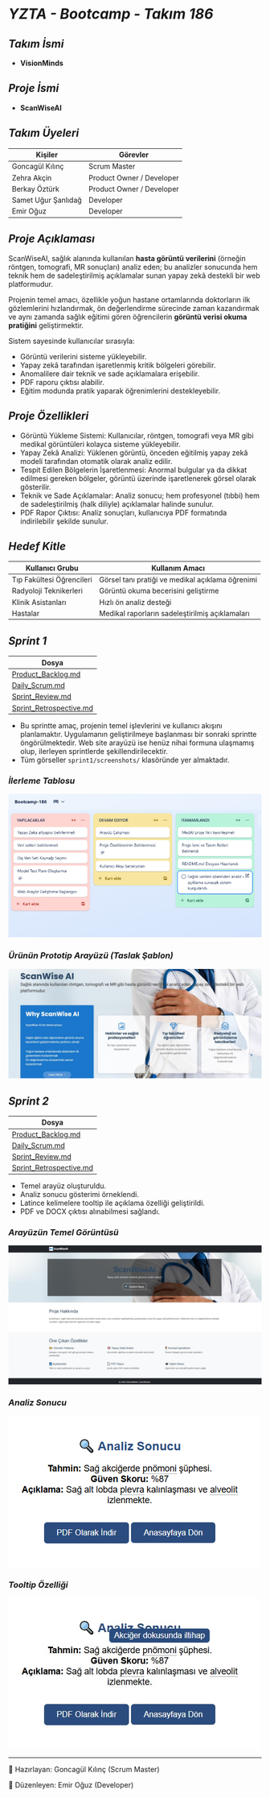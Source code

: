 # *YZTA - Bootcamp - Takım 186*


## *Takım İsmi*
- **VisionMinds**


## *Proje İsmi*
- **ScanWiseAI**


## *Takım Üyeleri*

| **Kişiler**          | **Görevler**              |
|----------------------|---------------------------|
| Goncagül Kılınç      | Scrum Master              |
| Zehra Akçin          | Product Owner / Developer |
| Berkay Öztürk        | Product Owner / Developer |
| Samet Uğur Şanlıdağ  | Developer                 |
| Emir Oğuz            | Developer                 |


## *Proje Açıklaması*

ScanWiseAI, sağlık alanında kullanılan **hasta görüntü verilerini** (örneğin röntgen, tomografi, MR sonuçları) analiz eden; bu analizler sonucunda hem teknik hem de sadeleştirilmiş açıklamalar sunan yapay zekâ destekli bir web platformudur.

Projenin temel amacı, özellikle yoğun hastane ortamlarında doktorların ilk gözlemlerini hızlandırmak, ön değerlendirme sürecinde zaman kazandırmak ve aynı zamanda sağlık eğitimi gören öğrencilerin **görüntü verisi okuma pratiğini** geliştirmektir.

Sistem sayesinde kullanıcılar sırasıyla:
- Görüntü verilerini sisteme yükleyebilir.
- Yapay zekâ tarafından işaretlenmiş kritik bölgeleri görebilir.
- Anomalilere dair teknik ve sade açıklamalara erişebilir.
- PDF raporu çıktısı alabilir.
- Eğitim modunda pratik yaparak öğrenimlerini destekleyebilir.


## *Proje Özellikleri*
- Görüntü Yükleme Sistemi: Kullanıcılar, röntgen, tomografi veya MR gibi medikal görüntüleri kolayca sisteme yükleyebilir.
- Yapay Zekâ Analizi: Yüklenen görüntü, önceden eğitilmiş yapay zekâ modeli tarafından otomatik olarak analiz edilir.
- Tespit Edilen Bölgelerin İşaretlenmesi: Anormal bulgular ya da dikkat edilmesi gereken bölgeler, görüntü üzerinde işaretlenerek görsel olarak gösterilir.
- Teknik ve Sade Açıklamalar: Analiz sonucu; hem profesyonel (tıbbi) hem de sadeleştirilmiş (halk diliyle) açıklamalar halinde sunulur.
- PDF Rapor Çıktısı: Analiz sonuçları, kullanıcıya PDF formatında indirilebilir şekilde sunulur.


## *Hedef Kitle*

| Kullanıcı Grubu            | Kullanım Amacı                                      |
|----------------------------|-----------------------------------------------------|
| Tıp Fakültesi Öğrencileri  | Görsel tanı pratiği ve medikal açıklama öğrenimi    |
| Radyoloji Teknikerleri     | Görüntü okuma becerisini geliştirme                 |
| Klinik Asistanları         | Hızlı ön analiz desteği                             |
| Hastalar                   | Medikal raporların sadeleştirilmiş açıklamaları     |


## *Sprint 1*

| Dosya |
|-------|
| [Product_Backlog.md](sprint1/docs/Product_Backlog.md)
| [Daily_Scrum.md](sprint1/docs/Daily_Scrum.md) 
| [Sprint_Review.md](sprint1/docs/Sprint_Review.md)
| [Sprint_Retrospective.md](sprint1/docs/Sprint_Retrospective.md)

- Bu sprintte amaç, projenin temel işlevlerini ve kullanıcı akışını planlamaktır. Uygulamanın geliştirilmeye başlanması bir sonraki sprintte öngörülmektedir. Web site arayüzü ise henüz nihai formuna ulaşmamış olup, ilerleyen sprintlerde şekillendirilecektir.
- Tüm görseller `sprint1/screenshots/` klasöründe yer almaktadır.


### *İlerleme Tablosu*

![plan](https://github.com/Zehrakcin/YZTAbootcamp/blob/main/sprint1/screenshots/plan.png)


### *Ürünün Prototip Arayüzü (Taslak Şablon)*

![sample_ui](https://github.com/Zehrakcin/YZTAbootcamp/blob/main/sprint1/screenshots/sample_ui.png)


## *Sprint 2*

| Dosya |
|-------|
| [Product_Backlog.md](sprint2/docs/Product_Backlog.md)
| [Daily_Scrum.md](sprint2/docs/Daily_Scrum.md) 
| [Sprint_Review.md](sprint2/docs/Sprint_Review.md)
| [Sprint_Retrospective.md](sprint2/docs/Sprint_Retrospective.md)

- Temel arayüz oluşturuldu.
- Analiz sonucu gösterimi örneklendi.
- Latince kelimelere tooltip ile açıklama özelliği geliştirildi.
- PDF ve DOCX çıktısı alınabilmesi sağlandı.


### *Arayüzün Temel Görüntüsü*

![initial_ui](https://github.com/Zehrakcin/YZTAbootcamp/blob/main/sprint2/screenshots/scanwise_ui.png)


### *Analiz Sonucu*

![anaylsis](https://github.com/Zehrakcin/YZTAbootcamp/blob/main/sprint2/screenshots/analysis_result_1.png)


### *Tooltip Özelliği*

![anaylsis](https://github.com/Zehrakcin/YZTAbootcamp/blob/main/sprint2/screenshots/analysis_result_2.png)


---


📍 Hazırlayan: Goncagül Kılınç (Scrum Master)

📍 Düzenleyen: Emir Oğuz (Developer)
